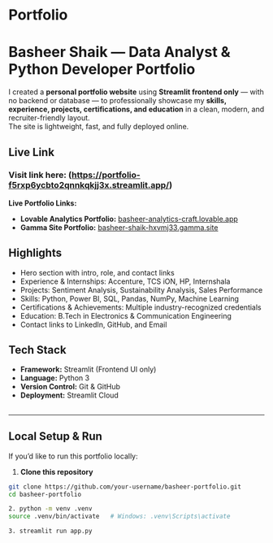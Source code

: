 # Portfolio

# Basheer Shaik — Data Analyst & Python Developer Portfolio

I created a **personal portfolio website** using **Streamlit frontend only** — with no backend or database — to professionally showcase my **skills, experience, projects, certifications, and education** in a clean, modern, and recruiter-friendly layout.  
The site is lightweight, fast, and fully deployed online.

## Live Link
### Visit link here: (https://portfolio-f5rxp6ycbto2qnnkqkjj3x.streamlit.app/)
**Live Portfolio Links:**  
- **Lovable Analytics Portfolio:** [basheer-analytics-craft.lovable.app](https://basheer-analytics-craft.lovable.app)  
- **Gamma Site Portfolio:** [basheer-shaik-hxvmj33.gamma.site](https://basheer-shaik-hxvmj33.gamma.site/)  

## Highlights
- Hero section with intro, role, and contact links  
- Experience & Internships: Accenture, TCS iON, HP, Internshala  
- Projects: Sentiment Analysis, Sustainability Analysis, Sales Performance  
- Skills: Python, Power BI, SQL, Pandas, NumPy, Machine Learning  
- Certifications & Achievements: Multiple industry-recognized credentials  
- Education: B.Tech in Electronics & Communication Engineering  
- Contact links to LinkedIn, GitHub, and Email  

## Tech Stack
- **Framework:** Streamlit (Frontend UI only)  
- **Language:** Python 3  
- **Version Control:** Git & GitHub  
- **Deployment:** Streamlit Cloud  

## 
---

## Local Setup & Run
If you’d like to run this portfolio locally:

1. **Clone this repository**
```bash
git clone https://github.com/your-username/basheer-portfolio.git
cd basheer-portfolio

2. python -m venv .venv
source .venv/bin/activate   # Windows: .venv\Scripts\activate

3. streamlit run app.py

